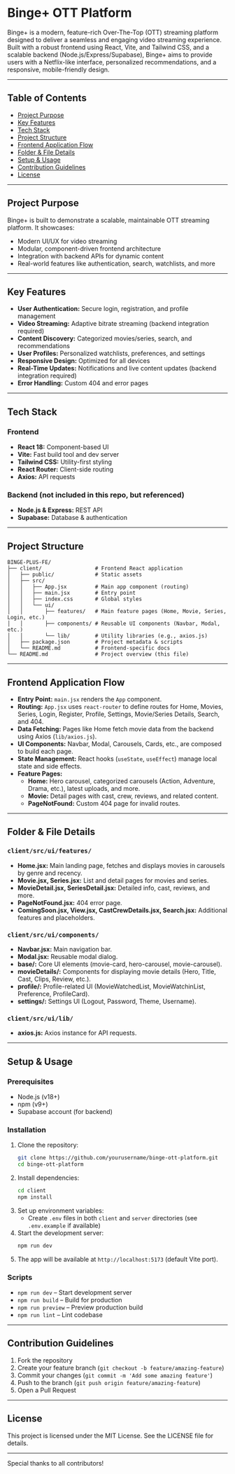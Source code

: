 # Binge+ OTT Platform

Binge+ is a modern, feature-rich Over-The-Top (OTT) streaming platform designed to deliver a seamless and engaging video streaming experience. Built with a robust frontend using React, Vite, and Tailwind CSS, and a scalable backend (Node.js/Express/Supabase), Binge+ aims to provide users with a Netflix-like interface, personalized recommendations, and a responsive, mobile-friendly design.

---

## Table of Contents
- [Project Purpose](#project-purpose)
- [Key Features](#key-features)
- [Tech Stack](#tech-stack)
- [Project Structure](#project-structure)
- [Frontend Application Flow](#frontend-application-flow)
- [Folder & File Details](#folder--file-details)
- [Setup & Usage](#setup--usage)
- [Contribution Guidelines](#contribution-guidelines)
- [License](#license)

---

## Project Purpose
Binge+ is built to demonstrate a scalable, maintainable OTT streaming platform. It showcases:
- Modern UI/UX for video streaming
- Modular, component-driven frontend architecture
- Integration with backend APIs for dynamic content
- Real-world features like authentication, search, watchlists, and more

---

## Key Features
- **User Authentication:** Secure login, registration, and profile management
- **Video Streaming:** Adaptive bitrate streaming (backend integration required)
- **Content Discovery:** Categorized movies/series, search, and recommendations
- **User Profiles:** Personalized watchlists, preferences, and settings
- **Responsive Design:** Optimized for all devices
- **Real-Time Updates:** Notifications and live content updates (backend integration required)
- **Error Handling:** Custom 404 and error pages

---

## Tech Stack
### Frontend
- **React 18:** Component-based UI
- **Vite:** Fast build tool and dev server
- **Tailwind CSS:** Utility-first styling
- **React Router:** Client-side routing
- **Axios:** API requests

### Backend (not included in this repo, but referenced)
- **Node.js & Express:** REST API
- **Supabase:** Database & authentication

---

## Project Structure
```
BINGE-PLUS-FE/
├── client/                 # Frontend React application
│   ├── public/             # Static assets
│   ├── src/
│   │   ├── App.jsx         # Main app component (routing)
│   │   ├── main.jsx        # Entry point
│   │   ├── index.css       # Global styles
│   │   └── ui/
│   │       ├── features/   # Main feature pages (Home, Movie, Series, Login, etc.)
│   │       ├── components/ # Reusable UI components (Navbar, Modal, etc.)
│   │       └── lib/        # Utility libraries (e.g., axios.js)
│   ├── package.json        # Project metadata & scripts
│   └── README.md           # Frontend-specific docs
└── README.md               # Project overview (this file)
```

---

## Frontend Application Flow
- **Entry Point:** `main.jsx` renders the `App` component.
- **Routing:** `App.jsx` uses `react-router` to define routes for Home, Movies, Series, Login, Register, Profile, Settings, Movie/Series Details, Search, and 404.
- **Data Fetching:** Pages like Home fetch movie data from the backend using Axios (`lib/axios.js`).
- **UI Components:** Navbar, Modal, Carousels, Cards, etc., are composed to build each page.
- **State Management:** React hooks (`useState`, `useEffect`) manage local state and side effects.
- **Feature Pages:**
  - **Home:** Hero carousel, categorized carousels (Action, Adventure, Drama, etc.), latest uploads, and more.
  - **Movie:** Detail pages with cast, crew, reviews, and related content.
  - **PageNotFound:** Custom 404 page for invalid routes.

---

## Folder & File Details
### `client/src/ui/features/`
- **Home.jsx:** Main landing page, fetches and displays movies in carousels by genre and recency.
- **Movie.jsx, Series.jsx:** List and detail pages for movies and series.
- **MovieDetail.jsx, SeriesDetail.jsx:** Detailed info, cast, reviews, and more.
- **PageNotFound.jsx:** 404 error page.
- **ComingSoon.jsx, View.jsx, CastCrewDetails.jsx, Search.jsx:** Additional features and placeholders.

### `client/src/ui/components/`
- **Navbar.jsx:** Main navigation bar.
- **Modal.jsx:** Reusable modal dialog.
- **base/:** Core UI elements (movie-card, hero-carousel, movie-carousel).
- **movieDetails/:** Components for displaying movie details (Hero, Title, Cast, Clips, Review, etc.).
- **profile/:** Profile-related UI (MovieWatchedList, MovieWatchinList, Preference, ProfileCard).
- **settings/:** Settings UI (Logout, Password, Theme, Username).

### `client/src/ui/lib/`
- **axios.js:** Axios instance for API requests.

---

## Setup & Usage
### Prerequisites
- Node.js (v18+)
- npm (v9+)
- Supabase account (for backend)

### Installation
1. Clone the repository:
   ```bash
   git clone https://github.com/yourusername/binge-ott-platform.git
   cd binge-ott-platform
   ```
2. Install dependencies:
   ```bash
   cd client
   npm install
   ```
3. Set up environment variables:
   - Create `.env` files in both `client` and `server` directories (see `.env.example` if available)
4. Start the development server:
   ```bash
   npm run dev
   ```
5. The app will be available at `http://localhost:5173` (default Vite port).

### Scripts
- `npm run dev` – Start development server
- `npm run build` – Build for production
- `npm run preview` – Preview production build
- `npm run lint` – Lint codebase

---

## Contribution Guidelines
1. Fork the repository
2. Create your feature branch (`git checkout -b feature/amazing-feature`)
3. Commit your changes (`git commit -m 'Add some amazing feature'`)
4. Push to the branch (`git push origin feature/amazing-feature`)
5. Open a Pull Request

---

## License
This project is licensed under the MIT License. See the LICENSE file for details.

---

Special thanks to all contributors! 
